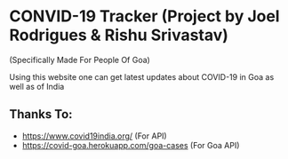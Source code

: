# CONVID-19 Tracker (Project by Joel Rodrigues & Rishu Srivastav)
(Specifically Made For People Of Goa)

Using this website one can get latest updates about COVID-19 in Goa as well as of India 

## Thanks To:
- https://www.covid19india.org/ (For API)
- https://covid-goa.herokuapp.com/goa-cases (For Goa API)
